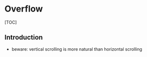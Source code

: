 # Overflow

[TOC]



## Introduction

<!-- ToDo: finish

???overflow-x controls line box width??? or containing block width???
 -->

- beware: vertical scrolling is more natural than horizontal scrolling
